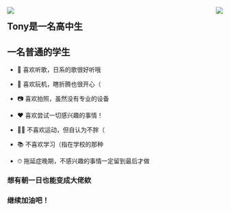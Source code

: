 <a href="">
  <img align="left" src="https://github-readme-stats.vercel.app/api?username=TTTTTony32&hide=contribs,issues&count_private=true&show_icons=true"/>
</a>
<a href="">
  <img align="right" src="https://github-readme-stats.vercel.app/api/top-langs/?username=TTTTTony32&show_icons=true&theme=vue" />
</a>


## Tony是一名高中生
## 一名普通的学生


- 🎵 喜欢听歌，日系的歌很好听哦
- 🔨 喜欢玩机，瞎折腾也很开心（
- 📷 喜欢拍照，虽然没有专业的设备
- ❤️ 喜欢尝试一切感兴趣的事情！


- 🧗‍♂️ 不喜欢运动，但自认为不胖（
- 📚 不喜欢学习（指在学校的那种
- ⏱ 拖延症晚期，不感兴趣的事情一定留到最后才做


### 想有朝一日也能变成大佬欸
### 继续加油吧！
